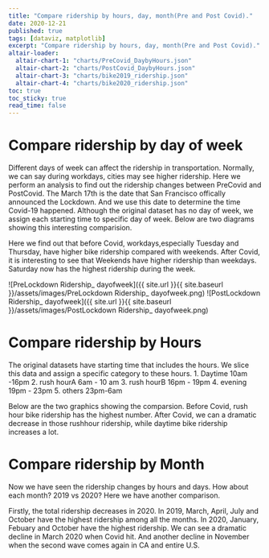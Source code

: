 ```yaml
---
title: "Compare ridership by hours, day, month(Pre and Post Covid)."
date: 2020-12-21
published: true
tags: [dataviz, matplotlib]
excerpt: "Compare ridership by hours, day, month(Pre and Post Covid)."
altair-loader:
  altair-chart-1: "charts/PreCovid_DaybyHours.json"
  altair-chart-2: "charts/PostCovid_DaybyHours.json"
  altair-chart-3: "charts/bike2019_ridership.json"
  altair-chart-4: "charts/bike2020_ridership.json"
toc: true
toc_sticky: true
read_time: false
---
```


# Compare ridership by day of week 

Different days of week can affect the ridership in transportation. Normally, we can say during workdays, cities may see higher ridership. Here we perform an analysis to find out the ridership changes between PreCovid and PostCovid. The March 17th is the date that San Francisco offically announced the Lockdown. And we use this date to determine the time Covid-19 happened. Although the original dataset has no day of week, we assign each starting time to specific day of week. Below are two diagrams showing this interesting comparision.

Here we find out that before Covid, workdays,especially Tuesday and Thursday, have higher bike ridership compared with weekends. After Covid, it is interesting to see that Weekends have higher ridership than weekdays. Saturday now has the highest ridership during the week. 

![PreLockdown Ridership_ dayofweek]({{ site.url }}{{ site.baseurl }}/assets/images/PreLockdown Ridership_ dayofweek.png)
![PostLockdown Ridership_ dayofweek]({{ site.url }}{{ site.baseurl }}/assets/images/PostLockdown Ridership_ dayofweek.png)

# Compare ridership by Hours

The original datasets have starting time that includes the hours. We slice this data and assign a specific category to these hours. 
     1. Daytime 10am -16pm
     2. rush hourA  6am - 10 am
     3. rush hourB  16pm - 19pm
     4. evening   19pm - 23pm
     5. others   23pm-6am

Below are the two graphics showing the comparsion. Before Covid, rush hour bike ridership has the highest number. After Covid, we can a dramatic decrease in those rushhour ridership, while daytime bike ridership increases a lot. 

<div id="altair-chart-1"></div>
<div id="altair-chart-2"></div>

# Compare ridership by Month 

Now we have seen the ridership changes by hours and days. How about each month? 2019 vs 2020? Here we have another comparison. 

Firstly, the total ridership decreases in 2020. In 2019, March, April, July and October have the highest ridership among all the months. In 2020, January, Febuary and October have the highest ridership. We can see a dramatic decline in March 2020 when Covid hit. And another decline in November when the second wave comes again in CA and entire U.S.
<div id="altair-chart-3"></div>
<div id="altair-chart-4"></div>
